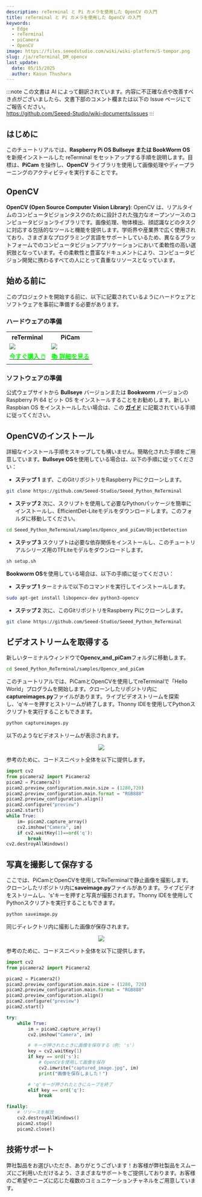 ```yaml
---
description: reTerminal と Pi カメラを使用した OpenCV の入門
title: reTerminal と Pi カメラを使用した OpenCV の入門
keywords:
  - Edge
  - reTerminal 
  - piCamera
  - OpenCV
image: https://files.seeedstudio.com/wiki/wiki-platform/S-tempor.png
slug: /ja/reTerminal_DM_opencv
last_update:
  date: 05/15/2025
  author: Kasun Thushara
---
```

:::note
この文書は AI によって翻訳されています。内容に不正確な点や改善すべき点がございましたら、文書下部のコメント欄または以下の Issue ページにてご報告ください。  
https://github.com/Seeed-Studio/wiki-documents/issues
:::

## はじめに

このチュートリアルでは、**Raspberry Pi OS Bullseye または BookWorm OS** を新規インストールした reTerminal をセットアップする手順を説明します。目標は、**PiCam** を操作し、**OpenCV** ライブラリを使用して画像処理やディープラーニングのアクティビティを実行することです。

## OpenCV

**OpenCV (Open Source Computer Vision Library)**: OpenCV は、リアルタイムのコンピュータビジョンタスクのために設計された強力なオープンソースのコンピュータビジョンライブラリです。画像処理、物体検出、顔認識などのタスクに対応する包括的なツールと機能を提供します。学術界や産業界で広く使用されており、さまざまなプログラミング言語をサポートしているため、異なるプラットフォームでのコンピュータビジョンアプリケーションにおいて柔軟性の高い選択肢となっています。その柔軟性と豊富なドキュメントにより、コンピュータビジョン開発に携わるすべての人にとって貴重なリソースとなっています。

## 始める前に

このプロジェクトを開始する前に、以下に記載されているようにハードウェアとソフトウェアを事前に準備する必要があります。

### ハードウェアの準備

<div class="table-center">
	<table class="table-nobg">
    <tr class="table-trnobg">
      <th class="table-trnobg">reTerminal</th>
      <th class="table-trnobg">PiCam</th>
		</tr>
    <tr class="table-trnobg"></tr>
		<tr class="table-trnobg">
			<td class="table-trnobg"><div style={{textAlign:'center'}}><img src="https://files.seeedstudio.com/wiki/ReTerminal/frigate/reterminal.png" style={{width:300, height:'auto'}}/></div></td>
      <td class="table-trnobg"><div style={{textAlign:'center'}}><img src="https://files.seeedstudio.com/wiki/ReTerminal/Picam/picam2.jpg" style={{width:300, height:'auto'}}/></div></td>
		</tr>
    <tr class="table-trnobg"></tr>
		<tr class="table-trnobg">
			<td class="table-trnobg"><div class="get_one_now_container" style={{textAlign: 'center'}}><a class="get_one_now_item" href="https://www.seeedstudio.com/ReTerminal-with-CM4-p-4904.html?queryID=26220f25bcce77bc420c9c03059787c0&objectID=4904&indexName=bazaar_retailer_products">
              <strong><span><font color={'FFFFFF'} size={"4"}> 今すぐ購入 🖱️</font></span></strong>
          </a></div></td>
      <td class="table-trnobg"><div class="get_one_now_container" style={{textAlign: 'center'}}><a class="get_one_now_item" href="https://wiki.seeedstudio.com/reTerminal-piCam/"><strong><span><font color={'FFFFFF'} size={"4"}>📚 詳細を見る</font></span></strong></a></div></td>
        </tr>
    </table>
    </div>

### ソフトウェアの準備

公式ウェブサイトから **Bullseye** バージョンまたは **Bookworm** バージョンの Raspberry Pi 64 ビット OS をインストールすることをお勧めします。新しい Raspbian OS をインストールしたい場合は、この [**ガイド**](https://wiki.seeedstudio.com/reTerminal/#flash-raspberry-pi-os-64-bit-ubuntu-os-or-other-os-to-emmc) に記載されている手順に従ってください。

## OpenCVのインストール

詳細なインストール手順をスキップしても構いません。簡略化された手順をご用意しています。**Bullseye OS**を使用している場合は、以下の手順に従ってください：

- **ステップ 1** まず、このGitリポジトリをRaspberry Piにクローンします。

```sh
git clone https://github.com/Seeed-Studio/Seeed_Python_ReTerminal
```

- **ステップ 2** 次に、スクリプトを使用して必要なPythonパッケージを簡単にインストールし、EfficientDet-Liteモデルをダウンロードします。このフォルダに移動してください。

```sh
cd Seeed_Python_ReTerminal/samples/Opencv_and_piCam/ObjectDetection
```

- **ステップ 3** スクリプトは必要な依存関係をインストールし、このチュートリアルシリーズ用のTFLiteモデルをダウンロードします。

```sh
sh setup.sh
```

**Bookworm OS**を使用している場合は、以下の手順に従ってください：

- **ステップ 1** ターミナルで以下のコマンドを実行してインストールします。

```sh
sudo apt-get install libopencv-dev python3-opencv
```

- **ステップ 2** 次に、このGitリポジトリをRaspberry Piにクローンします。

```sh
git clone https://github.com/Seeed-Studio/Seeed_Python_ReTerminal
```

## ビデオストリームを取得する

新しいターミナルウィンドウで**Opencv_and_piCam**フォルダに移動します。

```sh
cd Seeed_Python_ReTerminal/samples/Opencv_and_piCam
```

このチュートリアルでは、PiCamとOpenCVを使用してreTerminalで「Hello World」プログラムを開始します。クローンしたリポジトリ内に**captureimages.py**ファイルがあります。ライブビデオストリームを探索し、'q'キーを押すとストリームが終了します。Thonny IDEを使用してPythonスクリプトを実行することもできます。

```sh
python captureimages.py
```

以下のようなビデオストリームが表示されます。

<center><img width={1000} src="https://files.seeedstudio.com/wiki/ReTerminal/opencv/videostream.gif" /></center>

参考のために、コードスニペット全体を以下に提供します。

```python
import cv2
from picamera2 import Picamera2
picam2 = Picamera2()
picam2.preview_configuration.main.size = (1280,720)
picam2.preview_configuration.main.format = "RGB888"
picam2.preview_configuration.align()
picam2.configure("preview")
picam2.start()
while True:
    im= picam2.capture_array()
    cv2.imshow("Camera", im)
    if cv2.waitKey(1)==ord('q'):
        break
cv2.destroyAllWindows()
```

## 写真を撮影して保存する

ここでは、PiCamとOpenCVを使用してReTerminalで静止画像を撮影します。クローンしたリポジトリ内に**saveimage.py**ファイルがあります。ライブビデオをストリームし、's'キーを押すと写真が撮影されます。Thonny IDEを使用してPythonスクリプトを実行することもできます。

```sh
python saveimage.py
```

同じディレクトリ内に撮影した画像が保存されます。

<center><img width={800} src="https://files.seeedstudio.com/wiki/ReTerminal/opencv/capturedimage.PNG" /></center>

参考のために、コードスニペット全体を以下に提供します。

```python
import cv2
from picamera2 import Picamera2

picam2 = Picamera2()
picam2.preview_configuration.main.size = (1280, 720)
picam2.preview_configuration.main.format = "RGB888"
picam2.preview_configuration.align()
picam2.configure("preview")
picam2.start()

try:
    while True:
        im = picam2.capture_array()
        cv2.imshow("Camera", im)

        # キーが押されたときに画像を保存する（例: 's'）
        key = cv2.waitKey(1)
        if key == ord('s'):
            # OpenCVを使用して画像を保存
            cv2.imwrite("captured_image.jpg", im)
            print("画像を保存しました！")

        # 'q'キーが押されたときにループを終了
        elif key == ord('q'):
            break

finally:
    # リソースを解放
    cv2.destroyAllWindows()
    picam2.stop()
    picam2.close()
```

## 技術サポート

弊社製品をお選びいただき、ありがとうございます！お客様が弊社製品をスムーズにご利用いただけるよう、さまざまなサポートをご提供しております。お客様のご希望やニーズに応じた複数のコミュニケーションチャネルをご用意しています。

<div class="button_tech_support_container">
<a href="https://forum.seeedstudio.com/" class="button_forum"></a> 
<a href="https://www.seeedstudio.com/contacts" class="button_email"></a>
</div>

<div class="button_tech_support_container">
<a href="https://discord.gg/eWkprNDMU7" class="button_discord"></a> 
<a href="https://github.com/Seeed-Studio/wiki-documents/discussions/69" class="button_discussion"></a>
</div>